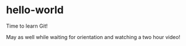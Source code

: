 # hello-world
Time to learn Git!


May as well while waiting for orientation and watching a two hour video!